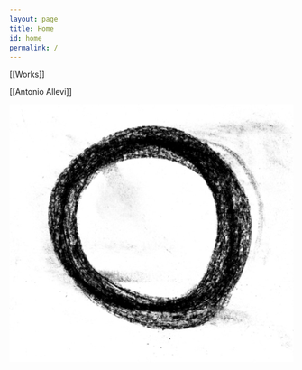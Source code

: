 ```yaml
---
layout: page
title: Home
id: home
permalink: /
---
```


[[Works]]

[[Antonio Allevi]]

<img src="/assets/cerchio 700.jpg">











